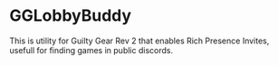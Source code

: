 # GGLobbyBuddy
This is utility for Guilty Gear Rev 2 that enables Rich Presence Invites, usefull for finding games in public discords.
